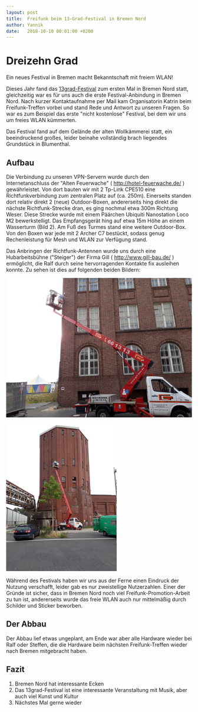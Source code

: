```yaml
---
layout: post
title:  Freifunk beim 13-Grad-Festival in Bremen Nord
author: Yannik
date:   2018-10-10 00:01:00 +0200
---
```


# Dreizehn Grad
Ein neues Festival in Bremen macht Bekanntschaft mit freiem WLAN!

Dieses Jahr fand das [13grad-Festival](http://dreizehngradfestival.de) zum ersten Mal in Bremen Nord statt, gleichzeitig war es für uns auch die erste Festival-Anbindung in Bremen Nord.
Nach kurzer Kontaktaufnahme per Mail kam Organisatorin Katrin  beim Freifunk-Treffen vorbei und stand Rede und Antwort zu unseren Fragen.
So war es zum Beispiel das erste "nicht kostenlose" Festival, bei dem wir uns um freies WLAN kümmerten.

Das Festival fand auf dem Gelände der alten Wollkämmerei statt, ein beeindruckend großes, leider beinahe vollständig brach liegendes Grundstück in Blumenthal.

## Aufbau
Die Verbindung zu unseren VPN-Servern wurde durch den Internetanschluss
der "Alten Feuerwache" ( http://hotel-feuerwache.de/ ) gewährleistet.
Von dort bauten wir mit 2 Tp-Link CPE510 eine Richtfunkverbindung zum zentralen Platz auf (ca. 250m).
Einerseits standen dort relativ direkt 2 (neue) Outdoor-Boxen, andererseits hing direkt die nächste Richtfunk-Strecke dran, es ging nochmal etwa 300m Richtung Weser.
Diese Strecke wurde mit einem Päärchen Ubiquiti Nanostation Loco M2
bewerkstelligt. Das Empfangsgerät hing auf etwa 15m Höhe an einem Wasserturm (Bild 2).
Am Fuß des Turmes stand eine weitere Outdoor-Box.
Von den Boxen war jede mit 2 Archer C7 bestückt, sodass genug Rechenleistung für
Mesh und WLAN zur Verfügung stand.

Das Anbringen der Richtfunk-Antennen wurde uns durch eine Hubarbeitsbühne ("Steiger") der
Firma Gill ( http://www.gill-bau.de/  ) ermöglicht, die Ralf durch seine hervorragenden
Kontakte fix ausleihen konnte. Zu sehen ist dies auf folgenden beiden Bildern:
<!-- 1-2 Bilder hier! -->
<a href="/blog/files/2018-10-10/blogpost13grad_2.jpg"><img src="/blog/files/2018-10-10/blogpost13grad_2.jpg" alt="Montage mit einer Hebebühne" style="max-height:400px"></a>

<a href="/blog/files/2018-10-10/blogpost13grad_1.jpg"><img src="/blog/files/2018-10-10/blogpost13grad_1.jpg" alt="Montage auf Hebebühne mit hohem Gebäude" style="max-height:400px"></a>

<!--<img style="float: right;" src="/blog/files/2018-10-10/blogpost13grad_2.jpg" height="500" >
<img style="float: left; " src="/blog/files/2018-10-10/blogpost13grad_1.jpg" height="500" >-->

Während des Festivals haben wir uns aus der Ferne einen Eindruck der Nutzung verschafft, leider gab es nur zweistellige Nutzerzahlen.
Einer der Gründe ist sicher, dass in Bremen Nord noch viel Freifunk-Promotion-Arbeit zu tun ist, andererseits wurde das freie WLAN auch nur mittelmäßig durch Schilder und Sticker beworben.
<!-- (TODO: wurde das überhaupt beworben?) -->
<!-- Unsere Aufkleber wurden angebracht, es waren aber nicht viele Besucher dort (Steffen)  -->


## Der Abbau
Der Abbau lief etwas ungeplant, am Ende war aber alle Hardware wieder bei Ralf oder Steffen, die die Hardware beim nächsten Freifunk-Treffen wieder nach Bremen mitgebracht haben.

## Fazit
1. Bremen Nord hat interessante Ecken
2. Das 13grad-Festival ist eine interessante Veranstaltung mit Musik, aber auch viel Kunst und Kultur
3. Nächstes Mal gerne wieder

<!--
Notes:
- Aufbauen: 1 Besichtigungstermin, 1 Aufbau-Termin, Geräte, Kabel und Kisten vom Verein
- Abbau: in der Woche nach dem Event, 1Termin, geht ja fix.
- Ziel: einerseits neue Events/Gebiete/Menschen kennen lernen, andererseits Freifunk bekannter machen.

zu Erwähnen:
Uplink: http://hotel-feuerwache.de/
Hebebühne:  http://www.bauunternehmen-hill.de/
das war das bauunternehmen Gill http://www.gill-bau.de/ website geht z.zt nicht? Jo geht nicht (5.9. 16h)
13grad-fest.: http://dreizehngradfestival.de/
-->
